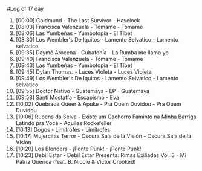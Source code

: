 #Log of 17 day

1. [00:00] Goldmund - The Last Survivor - Havelock
1. [08:03] Francisca Valenzuela - Tómame - Tómame
1. [08:06] Las Yumbeñas - Yumbotopía - El Tíbet
1. [08:30] Los Wembler's De Iquitos - Lamento Selvatico - Lamento selvatico
1. [09:35] Daymé Arocena - Cubafonía - La Rumba me llamo yo
1. [09:40] Francisca Valenzuela - Tómame - Tómame
1. [09:43] Las Yumbeñas - Yumbotopía - El Tíbet
1. [09:45] Dylan Thomas. - Luces Violeta - Luces Violeta
1. [09:49] Los Wembler's De Iquitos - Lamento Selvatico - Lamento selvatico
1. [09:55] Doctor Nativo - Guatemaya - EP - Guatemaya
1. [09:58] Santi Mostaffa - Escapismo - Eva
1. [10:02] Quebrada Queer & Apuke - Pra Quem Duvidou - Pra Quem Duvidou
1. [10:06] Rubens da Selva - Existe um Cachorro Faminto na Minha Barriga Latindo pra Você - Aquiles Rockefeller
1. [10:13] Dogos - Limítrofes - Limítrofes
1. [10:17] Mujercitas Terror - Oscura Sala de la Visión - Oscura Sala de la Visión
1. [10:20] Los Blenders - ¡Ponte Punk! - ¡Ponte Punk!
1. [10:23] Debil Estar - Debil Estar Presenta: Rimas Exiliadas Vol. 3 - Mi Patria Querida (feat. B. Nicole & Victor Crooked)
